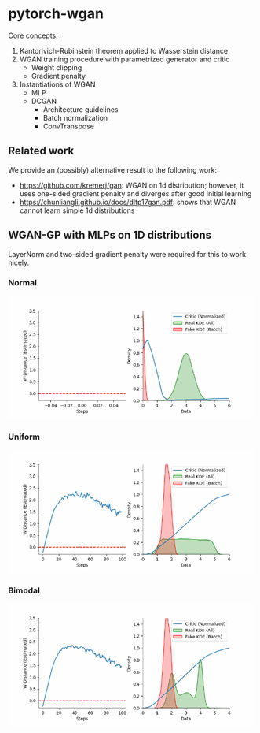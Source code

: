 # pytorch-wgan

Core concepts:
1. Kantorivich-Rubinstein theorem applied to Wasserstein distance
2. WGAN training procedure with parametrized generator and critic
   - Weight clipping
   - Gradient penalty
3. Instantiations of WGAN
   - MLP
   - DCGAN
     - Architecture guidelines
     - Batch normalization
     - ConvTranspose

## Related work

We provide an (possibly) alternative result to the following work:

- https://github.com/kremerj/gan: WGAN on 1d distribution; however, it uses one-sided gradient penalty and diverges after good initial learning
- https://chunliangli.github.io/docs/dltp17gan.pdf: shows that WGAN cannot learn simple 1d distributions

## WGAN-GP with MLPs on 1D distributions

LayerNorm and two-sided gradient penalty were required for this to work nicely.

### Normal

<img src="gifs/normal.gif" alt="normal" width="500">

### Uniform

<img src="gifs/uniform.gif" alt="normal" width="500">

### Bimodal

<img src="gifs/bimodal.gif" alt="normal" width="500">
